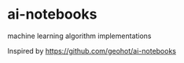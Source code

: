 # ai-notebooks
machine learning algorithm implementations

Inspired by https://github.com/geohot/ai-notebooks
